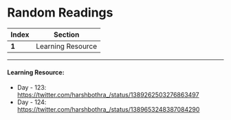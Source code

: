 # Random Readings

Index | Section
--- | ---
**1** | Learning Resource

___


#### Learning Resource: 

* Day - 123: https://twitter.com/harshbothra_/status/1389262503276863497
* Day - 124: https://twitter.com/harshbothra_/status/1389653248387084290